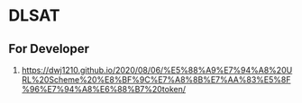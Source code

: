 # DLSAT

## For Developer

1. <https://dwj1210.github.io/2020/08/06/%E5%88%A9%E7%94%A8%20URL%20Scheme%20%E8%BF%9C%E7%A8%8B%E7%AA%83%E5%8F%96%E7%94%A8%E6%88%B7%20token/>
